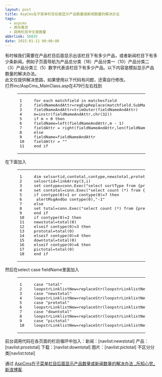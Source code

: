 ```yaml
---
layout: post
title: AspCms在子菜单栏目后面显示产品数量或新闻数量的解决办法
tags:
  - aspcms
  - 燕衔春泥
  - 调用栏目中文章数量
abbrlink: 56035
date: 2015-01-11 00:00:00
---
```


<!-- build time:Sat Jun 23 2018 12:05:15 GMT+0800 (中国标准时间) -->

有时候我们需要在产品栏目后面显示出该栏目下有多少产品，或者新闻栏目下有多少条新闻。例如子页面导航为产品总分类（18）产品分类一（10）产品分类二（3）产品分类三（5）数字代表该栏目下有多少产品。以下内容是模拟显示产品数量的解决办法。  
此文仅提供解决思路，如果使用以下代码有问题，还需自行修改。  
打开inc/AspCms_MainClass.asp在479行左右找到  

<figure class="highlight php"><table><tr><td class="gutter"><pre><span class="line">1</span>  
<span class="line">2</span>  
<span class="line">3</span>  
<span class="line">4</span>  
<span class="line">5</span>  
<span class="line">6</span>  
<span class="line">7</span>  
<span class="line">8</span>  
<span class="line">9</span>  
<span class="line">10</span>  
<span class="line">11</span>  
</pre></td><td class="code"><pre><span class="line"><span class="keyword">for</span> each matchfield in matchesfield</span>  
<span class="line">fieldNameAndAttr=regExpReplace(matchfield.SubMatches(<span class="number">0</span>),<span class="string">"[\s]+"</span>,chr(<span class="number">32</span>))</span>  
<span class="line">fieldNameAndAttr=trimOuter(fieldNameAndAttr)</span>  
<span class="line">m=instr(fieldNameAndAttr,chr(<span class="number">32</span>))</span>  
<span class="line"><span class="keyword">if</span> m > <span class="number">0</span> then </span>  
<span class="line">fieldName=left(fieldNameAndAttr,m - <span class="number">1</span>)</span>  
<span class="line">fieldAttr = right(fieldNameAndAttr,len(fieldNameAndAttr) - m)</span>  
<span class="line"><span class="keyword">else</span></span>  
<span class="line">fieldName=fieldNameAndAttr</span>  
<span class="line">fieldAttr = <span class="string">""</span></span>  
<span class="line">end <span class="keyword">if</span></span>  
</pre></td></tr></table></figure>

在下面加入  

<figure class="highlight php"><table><tr><td class="gutter"><pre><span class="line">1</span>  
<span class="line">2</span>  
<span class="line">3</span>  
<span class="line">4</span>  
<span class="line">5</span>  
<span class="line">6</span>  
<span class="line">7</span>  
<span class="line">8</span>  
<span class="line">9</span>  
<span class="line">10</span>  
<span class="line">11</span>  
<span class="line">12</span>  
<span class="line">13</span>  
<span class="line">14</span>  
<span class="line">15</span>  
<span class="line">16</span>  
<span class="line">17</span>  
<span class="line">18</span>  
</pre></td><td class="code"><pre><span class="line">dim selsortid,contotal,contype,newstotal,prototal,downtotal,pictotal,total</span>  
<span class="line">selsortid=linkArray(<span class="number">3</span>,i)</span>  
<span class="line">set contype=conn.Exec(<span class="string">"select sortType from &#123;prefix&#125;Sort where sortID="</span>&selsortid,<span class="string">"r1"</span>)</span>  
<span class="line">set contotal=conn.Exec(<span class="string">"select count (*) from &#123;prefix&#125;Content where sortID="</span>&selsortid,<span class="string">"r1"</span>)</span>  
<span class="line"><span class="keyword">if</span> contype(<span class="number">0</span>)=<span class="number">1</span> <span class="keyword">or</span> contype(<span class="number">0</span>)=<span class="number">7</span> then </span>  
<span class="line"> alertMsgAndGo contype(<span class="number">0</span>),<span class="string">"-1"</span></span>  
<span class="line"><span class="keyword">else</span></span>  
<span class="line">set total=conn.Exec(<span class="string">"select count (*) from &#123;prefix&#125;Content as c,&#123;prefix&#125;Sort as s where c.sortID="</span>&selsortid&<span class="string">" and c.sortid=s.sortid and s.sortType="</span>&contype(<span class="number">0</span>),<span class="string">"r1"</span>)</span>  
<span class="line">end <span class="keyword">if</span></span>  
<span class="line"><span class="keyword">if</span> contype(<span class="number">0</span>)=<span class="number">2</span> then </span>  
<span class="line">newstotal=total(<span class="number">0</span>)</span>  
<span class="line"><span class="keyword">elseif</span> contype(<span class="number">0</span>)=<span class="number">3</span> then </span>  
<span class="line">prototal=total(<span class="number">0</span>)</span>  
<span class="line"><span class="keyword">elseif</span> contype(<span class="number">0</span>)=<span class="number">4</span> then </span>  
<span class="line">downtotal=total(<span class="number">0</span>)</span>  
<span class="line"><span class="keyword">elseif</span> contype(<span class="number">0</span>)=<span class="number">6</span> then </span>  
<span class="line">pictotal=total(<span class="number">0</span>)</span>  
<span class="line">end <span class="keyword">if</span></span>  
</pre></td></tr></table></figure>

然后在select case fieldName里面加入  

<figure class="highlight php"><table><tr><td class="gutter"><pre><span class="line">1</span>  
<span class="line">2</span>  
<span class="line">3</span>  
<span class="line">4</span>  
<span class="line">5</span>  
<span class="line">6</span>  
<span class="line">7</span>  
<span class="line">8</span>  
<span class="line">9</span>  
<span class="line">10</span>  
</pre></td><td class="code"><pre><span class="line"><span class="keyword">case</span> <span class="string">"total"</span></span>  
<span class="line">loopstrLinklistNew=replaceStr(loopstrLinklistNew,matchfield.value,contotal(<span class="number">0</span>))</span>  
<span class="line"><span class="keyword">case</span> <span class="string">"newstotal"</span></span>  
<span class="line">loopstrLinklistNew=replaceStr(loopstrLinklistNew,matchfield.value,newstotal)</span>  
<span class="line"><span class="keyword">case</span> <span class="string">"prototal"</span></span>  
<span class="line">loopstrLinklistNew=replaceStr(loopstrLinklistNew,matchfield.value,prototal)</span>  
<span class="line"><span class="keyword">case</span> <span class="string">"downtotal"</span></span>  
<span class="line">loopstrLinklistNew=replaceStr(loopstrLinklistNew,matchfield.value,downtotal)</span>  
<span class="line"><span class="keyword">case</span> <span class="string">"pictotal"</span></span>  
<span class="line">loopstrLinklistNew=replaceStr(loopstrLinklistNew,matchfield.value,pictotal)</span>  
</pre></td></tr></table></figure>

前台调用代码在各页面的栏目循环中加入：新闻：[navlist:newstotal] 产品：[navlist:prostotal] 下载：[navlist:downtotal] 图片：[navlist:pictotal] 不区分分类[navlist:total]

通过 [AspCms在子菜单栏目后面显示产品数量或新闻数量的解决办法 _乐知心觉_新浪博客](http://blog.sina.com.cn/s/blog_4a64b49c0101f3g8.html).
<!-- rebuild by neat -->
